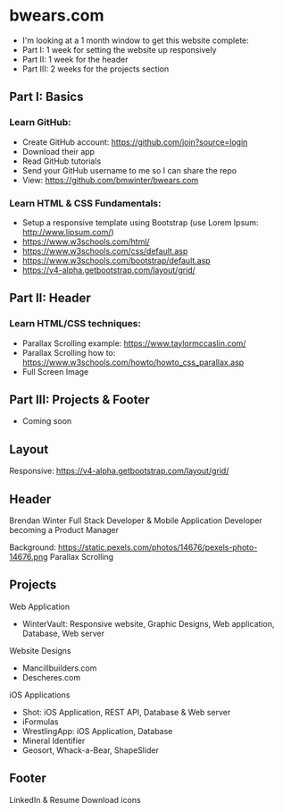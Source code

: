 # bwears.com

* I'm looking at a 1 month window to get this website complete: 
* Part I: 1 week for setting the website up responsively
* Part II: 1 week for the header
* Part III: 2 weeks for the projects section

## Part I: Basics
### Learn GitHub:
* Create GitHub account: https://github.com/join?source=login
* Download their app
* Read GitHub tutorials
* Send your GitHub username to me so I can share the repo
* View: https://github.com/bmwinter/bwears.com

### Learn HTML & CSS Fundamentals:
* Setup a responsive template using Bootstrap (use Lorem Ipsum: http://www.lipsum.com/)
* https://www.w3schools.com/html/
* https://www.w3schools.com/css/default.asp
* https://www.w3schools.com/bootstrap/default.asp
* https://v4-alpha.getbootstrap.com/layout/grid/

## Part II: Header
### Learn HTML/CSS techniques:
* Parallax Scrolling example: https://www.taylormccaslin.com/
* Parallax Scrolling how to: https://www.w3schools.com/howto/howto_css_parallax.asp
* Full Screen Image

## Part III: Projects & Footer
* Coming soon


## Layout
Responsive: https://v4-alpha.getbootstrap.com/layout/grid/

## Header
Brendan Winter
Full Stack Developer & Mobile Application Developer becoming a Product Manager

Background: https://static.pexels.com/photos/14676/pexels-photo-14676.png
Parallax Scrolling


## Projects
Web Application
* WinterVault: Responsive website, Graphic Designs, Web application, Database, Web server

Website Designs
* Mancillbuilders.com
* Descheres.com

iOS Applications
* Shot: iOS Application, REST API, Database & Web server
* iFormulas
* WrestlingApp: iOS Application, Database
* Mineral Identifier
* Geosort, Whack-a-Bear, ShapeSlider

## Footer
LinkedIn & Resume Download icons
